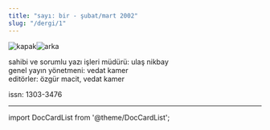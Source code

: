 ```yaml
---
title: "sayı: bir - şubat/mart 2002"
slug: "/dergi/1"
---
```


![kapak](/img/ky01_00_caglacomert_zaferyalcinpinar.jpg)![arka](/img/ky01_36_barisozdemir.jpg)

sahibi ve sorumlu yazı işleri müdürü: ulaş nikbay  
genel yayın yönetmeni: vedat kamer  
editörler: özgür macit, vedat kamer  

issn: 1303-3476

---
import DocCardList from '@theme/DocCardList';

<DocCardList />
